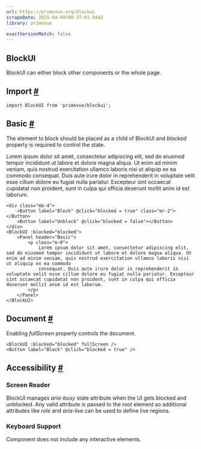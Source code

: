```yaml
---
url: https://primevue.org/blockui
scrapeDate: 2025-04-09T00:37:01.944Z
library: primevue

exactVersionMatch: false
---
```


## BlockUI

BlockUI can either block other components or the whole page.

## Import [#](_blockui_.md#import)
```
import BlockUI from 'primevue/blockui';
```
## Basic [#](_blockui_.md#basic)

The element to block should be placed as a child of BlockUI and _blocked_ property is required to control the state.

Lorem ipsum dolor sit amet, consectetur adipiscing elit, sed do eiusmod tempor incididunt ut labore et dolore magna aliqua. Ut enim ad minim veniam, quis nostrud exercitation ullamco laboris nisi ut aliquip ex ea commodo consequat. Duis aute irure dolor in reprehenderit in voluptate velit esse cillum dolore eu fugiat nulla pariatur. Excepteur sint occaecat cupidatat non proident, sunt in culpa qui officia deserunt mollit anim id est laborum.
```
<div class="mb-4">
    <Button label="Block" @click="blocked = true" class="mr-2"></Button>
    <Button label="Unblock" @click="blocked = false"></Button>
</div>
<BlockUI :blocked="blocked">
    <Panel header="Basic">
        <p class="m-0">
            Lorem ipsum dolor sit amet, consectetur adipiscing elit, sed do eiusmod tempor incididunt ut labore et dolore magna aliqua. Ut enim ad minim veniam, quis nostrud exercitation ullamco laboris nisi ut aliquip ex ea commodo
            consequat. Duis aute irure dolor in reprehenderit in voluptate velit esse cillum dolore eu fugiat nulla pariatur. Excepteur sint occaecat cupidatat non proident, sunt in culpa qui officia deserunt mollit anim id est laborum.
        </p>
    </Panel>
</BlockUI>
```
## Document [#](_blockui_.md#document)

Enabling _fullScreen_ property controls the document.
```
<BlockUI :blocked="blocked" fullScreen />
<Button label="Block" @click="blocked = true" />
```
## Accessibility [#](_blockui_.md#accessibility)

### Screen Reader

BlockUI manages _aria-busy_ state attribute when the UI gets blocked and unblocked. Any valid attribute is passed to the root element so additional attributes like _role_ and _aria-live_ can be used to define live regions.

### Keyboard Support

Component does not include any interactive elements.